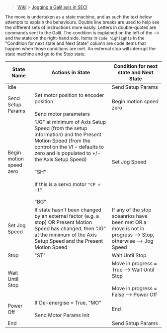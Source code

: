> [Wiki](Home) > [Jogging a Galil axis in SECI](jog-galils-in-SECI)

The move is undertaken as a state machine, and as such the text below attempts to explain the behaviours.
Double line breaks are used to help see the different sets of instructions more easily.
Letters in double-quotes are commands sent to the Galil.
The condition is explained on the left of the --> and the state on the right-hand side.
Items in `code highlights` in the "Condition for next state and Next State" column are code items that happen when those conditions are met.
An external stop will interrupt the state machine and go to the Stop state.

| State Name | Actions in State | Condition for next state and Next State |
| --- | --- | --- |
| Idle | | Send Setup Params |
| Send Setup Params | Set motor position to encoder position <br><br> Send motor parameters | Begin motion speed zero |
| Begin motion speed zero | "JG" at minimum of Axis Setup Speed (from the setup information) and the Present Motion Speed (from the control on the VI - defaults to zero and is populated to +/- the Axis Setup Speed) <br><br> "SH" <br><br> If this is a servo motor `"CP = -1"` <br><br> "BG" | Set Jog Speed |
| Set Jog Speed | If state hasn't been changed by an external factor (e.g. a stop) OR Present Motion Speed has changed, then "JG" at the minimum of the Axis Setup Speed and the Present Motion Speed | If any of the stop sceanrios have been met OR a move is not in progress --> Stop, otherwise --> Jog Speed |
| Stop | "ST" | Wait Until Stop |
| Wait Until Stop | | Move in progress = True --> Wait Until Stop <br><br> Move in progress = False --> Power Off |
| Power Off | If De-energise = True, "MO" <br><br> Send Motor Params Init | End |
| End | | Send Setup Params |
